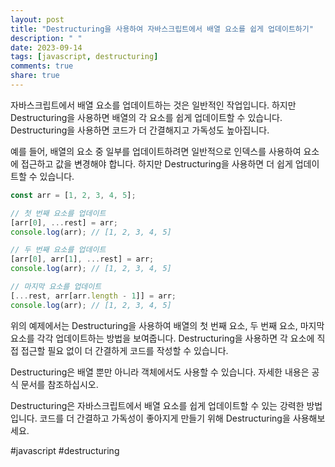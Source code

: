 ```yaml
---
layout: post
title: "Destructuring을 사용하여 자바스크립트에서 배열 요소를 쉽게 업데이트하기"
description: " "
date: 2023-09-14
tags: [javascript, destructuring]
comments: true
share: true
---
```


자바스크립트에서 배열 요소를 업데이트하는 것은 일반적인 작업입니다. 하지만 Destructuring을 사용하면 배열의 각 요소를 쉽게 업데이트할 수 있습니다. Destructuring을 사용하면 코드가 더 간결해지고 가독성도 높아집니다.

예를 들어, 배열의 요소 중 일부를 업데이트하려면 일반적으로 인덱스를 사용하여 요소에 접근하고 값을 변경해야 합니다. 하지만 Destructuring을 사용하면 더 쉽게 업데이트할 수 있습니다.

```javascript
const arr = [1, 2, 3, 4, 5];

// 첫 번째 요소를 업데이트
[arr[0], ...rest] = arr;
console.log(arr); // [1, 2, 3, 4, 5]

// 두 번째 요소를 업데이트
[arr[0], arr[1], ...rest] = arr;
console.log(arr); // [1, 2, 3, 4, 5]

// 마지막 요소를 업데이트
[...rest, arr[arr.length - 1]] = arr;
console.log(arr); // [1, 2, 3, 4, 5]
```

위의 예제에서는 Destructuring을 사용하여 배열의 첫 번째 요소, 두 번째 요소, 마지막 요소를 각각 업데이트하는 방법을 보여줍니다. Destructuring을 사용하면 각 요소에 직접 접근할 필요 없이 더 간결하게 코드를 작성할 수 있습니다.

Destructuring은 배열 뿐만 아니라 객체에서도 사용할 수 있습니다. 자세한 내용은 공식 문서를 참조하십시오.

Destructuring은 자바스크립트에서 배열 요소를 쉽게 업데이트할 수 있는 강력한 방법입니다. 코드를 더 간결하고 가독성이 좋아지게 만들기 위해 Destructuring을 사용해보세요.

#javascript #destructuring
